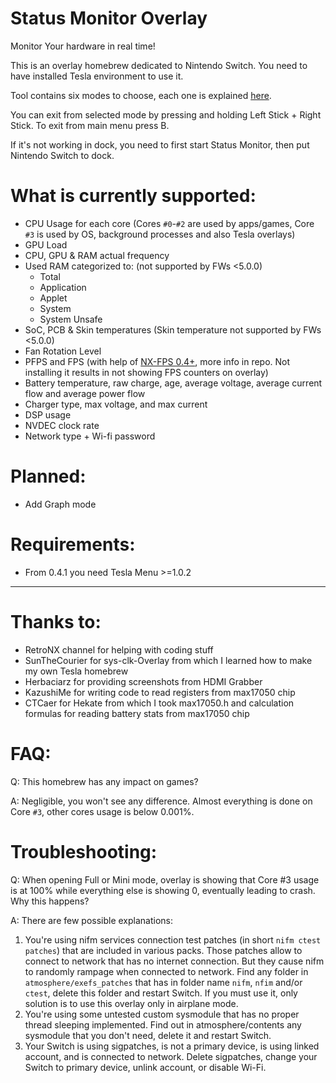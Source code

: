 # Status Monitor Overlay
Monitor Your hardware in real time!

This is an overlay homebrew dedicated to Nintendo Switch.
You need to have installed Tesla environment to use it.

Tool contains six modes to choose, each one is explained [here](https://github.com/masagrator/Status-Monitor-Overlay/blob/master/docs/modes.md).

You can exit from selected mode by pressing and holding Left Stick + Right Stick. To exit from main menu press B.

If it's not working in dock, you need to first start Status Monitor, then put Nintendo Switch to dock.

# What is currently supported:
- CPU Usage for each core (Cores `#0`-`#2` are used by apps/games, Core `#3` is used by OS, background processes and also Tesla overlays)
- GPU Load
- CPU, GPU & RAM actual frequency
- Used RAM categorized to: (not supported by FWs <5.0.0)
  - Total
  - Application
  - Applet
  - System
  - System Unsafe
- SoC, PCB & Skin temperatures (Skin temperature not supported by FWs <5.0.0)
- Fan Rotation Level
- PFPS and FPS (with help of [NX-FPS 0.4+](https://github.com/masagrator/NX-FPS), more info in repo. Not installing it results in not showing FPS counters on overlay)
- Battery temperature, raw charge, age, average voltage, average current flow and average power flow
- Charger type, max voltage, and max current
- DSP usage
- NVDEC clock rate
- Network type + Wi-fi password

# Planned:
- Add Graph mode

# Requirements:
- From 0.4.1 you need Tesla Menu >=1.0.2

---

# Thanks to:
- RetroNX channel for helping with coding stuff
- SunTheCourier for sys-clk-Overlay from which I learned how to make my own Tesla homebrew
- Herbaciarz for providing screenshots from HDMI Grabber
- KazushiMe for writing code to read registers from max17050 chip
- CTCaer for Hekate from which I took max17050.h and calculation formulas for reading battery stats from max17050 chip

# FAQ:
Q: This homebrew has any impact on games?

A: Negligible, you won't see any difference. Almost everything is done on Core `#3`, other cores usage is below 0.001%.

# Troubleshooting:

Q: When opening Full or Mini mode, overlay is showing that Core #3 usage is at 100% while everything else is showing 0, eventually leading to crash. Why this happens?

A: There are few possible explanations: 
1. You're using nifm services connection test patches (in short `nifm ctest patches`) that are included in various packs. Those patches allow to connect to network that has no internet connection. But they cause nifm to randomly rampage when connected to network. Find any folder in `atmosphere/exefs_patches` that has in folder name `nifm`, `nfim` and/or `ctest`, delete this folder and restart Switch. If you must use it, only solution is to use this overlay only in airplane mode.
2. You're using some untested custom sysmodule that has no proper thread sleeping implemented. Find out in atmosphere/contents any sysmodule that you don't need, delete it and restart Switch.
3. Your Switch is using sigpatches, is not a primary device, is using linked account, and is connected to network. Delete sigpatches, change your Switch to primary device, unlink account, or disable Wi-Fi. 

